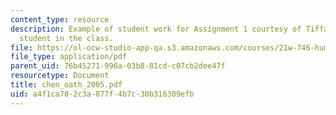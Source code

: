 ```yaml
---
content_type: resource
description: Example of student work for Assignment 1 courtesy of Tiffany Chen, a
  student in the class.
file: https://ol-ocw-studio-app-qa.s3.amazonaws.com/courses/21w-746-humanistic-perspectives-on-medicine-from-ancient-greece-to-modern-america-spring-2005/a4f1ca782c3a877f4b7c30b316309efb_chen_oath_2005.pdf
file_type: application/pdf
parent_uid: 76b45271-996a-03b8-81cd-c07cb2dee47f
resourcetype: Document
title: chen_oath_2005.pdf
uid: a4f1ca78-2c3a-877f-4b7c-30b316309efb
---
```

